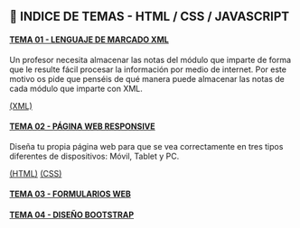 ## :file_folder: INDICE DE TEMAS - HTML / CSS / JAVASCRIPT

<a name="tema1"/>

#### [TEMA 01 - LENGUAJE DE MARCADO XML](https://github.com/Carlos-93/HTML-CSS-JAVASCRIPT/tree/main/1%20DAW/TEMA%2001%20-%20LENGUAJE%20DE%20MARCADO%20XML)

Un profesor necesita almacenar las notas del módulo que imparte de forma que le resulte fácil procesar la información por medio de internet. Por este motivo os pide que penséis de qué manera puede almacenar las notas de cada módulo que imparte con XML.

[(XML)](https://github.com/Carlos-93/HTML-CSS-JAVASCRIPT/blob/main/1%20DAW/TEMA%2001%20-%20LENGUAJE%20DE%20MARCADO%20XML/Ejercicio_01.xml) 

#### [TEMA 02 - PÁGINA WEB RESPONSIVE](https://github.com/Carlos-93/HTML-CSS-JAVASCRIPT/tree/main/1%20DAW/TEMA%2002%20-%20P%C3%81GINA%20WEB%20CON%20RESPONSIVE)

Diseña tu propia página web para que se vea correctamente en tres tipos diferentes de dispositivos: Móvil, Tablet y PC.

[(HTML)](https://github.com/Carlos-93/HTML-CSS-JAVASCRIPT/blob/main/1%20DAW/TEMA%2002%20-%20P%C3%81GINA%20WEB%20CON%20RESPONSIVE/Index.html) [(CSS)](https://github.com/Carlos-93/HTML-CSS-JAVASCRIPT/blob/main/1%20DAW/TEMA%2002%20-%20P%C3%81GINA%20WEB%20CON%20RESPONSIVE/Style.css) 

#### [TEMA 03 - FORMULARIOS WEB](https://github.com/Carlos-93/HTML-CSS-JAVASCRIPT/tree/main/1%20DAW/TEMA%2003%20-%20FORMULARIOS)

#### [TEMA 04 - DISEÑO BOOTSTRAP](https://github.com/Carlos-93/HTML-CSS-JAVASCRIPT/tree/main/1%20DAW/TEMA%2004%20-%20BOOTSTRAP)
